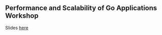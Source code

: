 ## Performance and Scalability of Go Applications Workshop

Slides [here](https://talks.godoc.org/github.com/Pippolo84/performance-and-scalability-of-go-applications/workshop.slide)